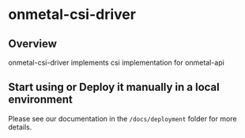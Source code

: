# onmetal-csi-driver

## Overview

onmetal-csi-driver implements csi implementation for onmetal-api

## Start using or Deploy it manually in a local environment

Please see our documentation in the `/docs/deployment` folder for more details.
